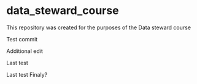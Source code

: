 # data_steward_course
This repository was created for the purposes of the Data steward course

Test commit

Additional edit

Last test

Last test
Finaly?

